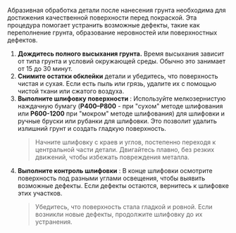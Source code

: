 Абразивная обработка детали после нанесения грунта необходима для достижения качественной поверхности перед покраской. Эта процедура помогает устранить возможные дефекты, такие как переполнение грунта, образование неровностей или поверхностных дефектов. 

1. __Дождитесь полного высыхания грунта.__ Время высыхания зависит от типа грунта и условий окружающей среды. Обычно это занимает от 15 до 30 минут.
2. __Снимите остатки обклейки__ детали и убедитесь, что поверхность чистая и сухая. Если есть пыль или грязь, удалите их с помощью чистой ткани или сжатого воздуха.
3. __Выполните шлифовку поверхности__
:   Используйте мелкозернистую наждачную бумагу (__P400–P800__ - при "сухом" методе шлифования или __P600-1200__ при "мокром" методе шлифования) для шлифовки и ручные бруски или рубанки для шлифовки. Это позволит удалить излишний грунт и создать гладкую поверхность.
	>Начните шлифовку с краев и углов, постепенно переходя к центральной части детали. Двигайтесь плавно, без резких движений, чтобы избежать повреждения металла.
4. __Выполните контроль шлифовки__ 
:    В конце шлифовки осмотрите поверхность под разными углами освещения, чтобы выявить возможные дефекты. Если дефекты остаются, вернитесь к шлифовке этих участков.
	>Убедитесь, что поверхность стала гладкой и ровной. Если возникли новые дефекты, продолжите шлифовку до их устранения.

